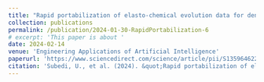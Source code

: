 ```yaml
---
title: "Rapid portabilization of elasto-chemical evolution data for dental Ti-Cr alloy microstructure through sparsification and tensor computation"
collection: publications
permalink: /publication/2024-01-30-RapidPortabilization-6
# excerpt: 'This paper is about '
date: 2024-02-14
venue: 'Engineering Applications of Artificial Intelligence'
paperurl: 'https://www.sciencedirect.com/science/article/pii/S1359646224000629'
citation: 'Subedi, U., et al. (2024). &quot;Rapid portabilization of elasto-chemical evolution data for dental Ti-Cr alloy microstructure through sparsification and tensor computation.&quot; <i>Scripta Materialia 244 </i>.'
---
```


<!-- The contents above will be part of a list of publications, if the user clicks the link for the publication than the contents of section will be rendered as a full page, allowing you to provide more information about the paper for the reader. When publications are displayed as a single page, the contents of the above "citation" field will automatically be included below this section in a smaller font. -->
